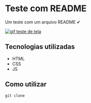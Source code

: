 #  Teste com README
Um teste com um arquivo README ✔

[<img src="./teste.gif" alt="gif teste de tela">](https://google.com)

## Tecnologias utilizadas
- HTML
- CSS
- JS
## Como utilizar

```
git clone
```